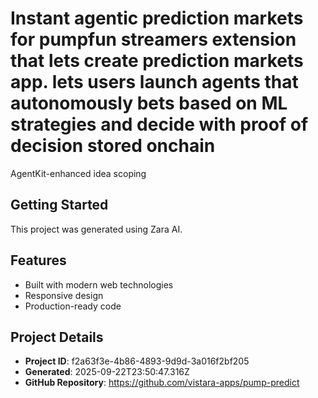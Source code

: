 # Instant agentic prediction markets for pumpfun streamers extension that lets create prediction markets app. lets users launch agents that autonomously bets based on ML strategies and decide with proof of decision stored onchain

AgentKit-enhanced idea scoping

## Getting Started

This project was generated using Zara AI.

## Features

- Built with modern web technologies
- Responsive design
- Production-ready code

## Project Details

- **Project ID**: f2a63f3e-4b86-4893-9d9d-3a016f2bf205
- **Generated**: 2025-09-22T23:50:47.316Z
- **GitHub Repository**: https://github.com/vistara-apps/pump-predict
